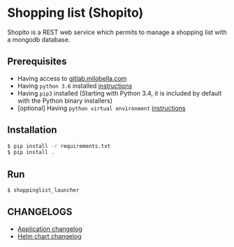 # Shopping list (Shopito)

Shopito is a REST web service which permits to manage a shopping list with a mongodb database.

## Prerequisites

- Having access to [gitlab.milobella.com](https://gitlab.milobella.com/milobella)
- Having ``python 3.6`` installed [instructions](https://docs.python.org/3.6/using/unix.html#getting-and-installing-the-latest-version-of-python)
- Having ``pip3`` installed (Starting with Python 3.4, it is included by default with the Python binary installers)
- [optional] Having ``python virtual environment`` [instructions](https://packaging.python.org/guides/installing-using-pip-and-virtual-environments/)

## Installation
```bash
$ pip install -r requirements.txt
$ pip install .
```

## Run
```bash
$ shoppinglist_launcher
```

## CHANGELOGS
- [Application changelog](./CHANGELOG.md)
- [Helm chart changelog](./helm/cerebro/CHANGELOG.md)
